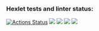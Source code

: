 ### Hexlet tests and linter status:
[![Actions Status](https://github.com/g4mburg/frontend-project-44/workflows/hexlet-check/badge.svg)](https://github.com/g4mburg/frontend-project-44/actions)
<a href="https://codeclimate.com/github/g4mburg/frontend-project-44/maintainability"><img src="https://api.codeclimate.com/v1/badges/e6558b8aead1089796dd/maintainability" /></a>
<a href="https://asciinema.org/a/vxOOyLcEAm8pjGdbFL1XqirNf" target="_blank"><img src="https://asciinema.org/a/vxOOyLcEAm8pjGdbFL1XqirNf.svg" /></a>
<a href="https://asciinema.org/a/aVBfTjup0Ob5hkSTZvNZRUx7V" target="_blank"><img src="https://asciinema.org/a/aVBfTjup0Ob5hkSTZvNZRUx7V.svg" /></a>
<a href="https://asciinema.org/a/BKjOppXpKR2V13gnOONxN0i9c" target="_blank"><img src="https://asciinema.org/a/BKjOppXpKR2V13gnOONxN0i9c.svg" /></a>